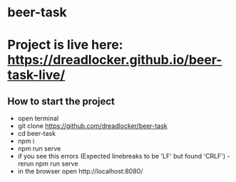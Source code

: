 # beer-task
# Project is live here: https://dreadlocker.github.io/beer-task-live/
## How to start the project
* open terminal
* git clone https://github.com/dreadlocker/beer-task
* cd beer-task
* npm i
* npm run serve
* if you see this errors (Expected linebreaks to be 'LF' but found 'CRLF') - rerun npm run serve
* in the browser open http://localhost:8080/
